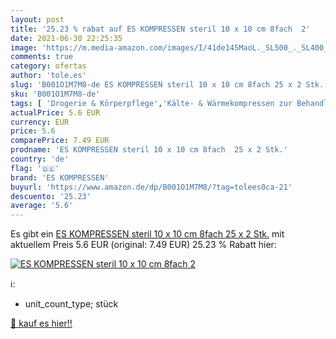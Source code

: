 ```yaml
---
layout: post
title: '25.23 % rabat auf ES KOMPRESSEN steril 10 x 10 cm 8fach  2'
date: 2021-06-30 22:25:35
image: 'https://m.media-amazon.com/images/I/41de145MaoL._SL500_._SL400_.jpg'
comments: true
category: ofertas
author: 'tole.es'
slug: 'B001O1M7M8-de ES KOMPRESSEN steril 10 x 10 cm 8fach 25 x 2 Stk.'
sku: 'B001O1M7M8-de'
tags: [ 'Drogerie & Körperpflege','Kälte- & Wärmekompressen zur Behandlung von Schmerzen & Fieber','Medizin & Erste Hilfe','Wärme- & Kältetherapie zur Behandlung von Schmerzen & Fieber','es kompressen', ]
actualPrice: 5.6 EUR
currency: EUR
price: 5.6
comparePrice: 7.49 EUR
prodname: 'ES KOMPRESSEN steril 10 x 10 cm 8fach  25 x 2 Stk.'
country: 'de'
flag: '🇩🇪'
brand: 'ES KOMPRESSEN'
buyurl: 'https://www.amazon.de/dp/B001O1M7M8/?tag=tolees0ca-21'
descuento: '25.23'
average: '5.6'
---
```


Es gibt ein [ES KOMPRESSEN steril 10 x 10 cm 8fach  25 x 2 Stk.](https://www.amazon.de/dp/B001O1M7M8/?tag=tolees0ca-21) mit aktuellem Preis 5.6 EUR (original: 7.49 EUR) 25.23 % Rabatt hier:

[![ES KOMPRESSEN steril 10 x 10 cm 8fach  2](https://m.media-amazon.com/images/I/41de145MaoL._SL500_._SL400_.jpg)](https://www.amazon.de/dp/B001O1M7M8/?tag=tolees0ca-21)

ℹ️:

- unit_count_type; stück

[🛒 kauf es hier!!](https://www.amazon.de/dp/B001O1M7M8/?tag=tolees0ca-21)
